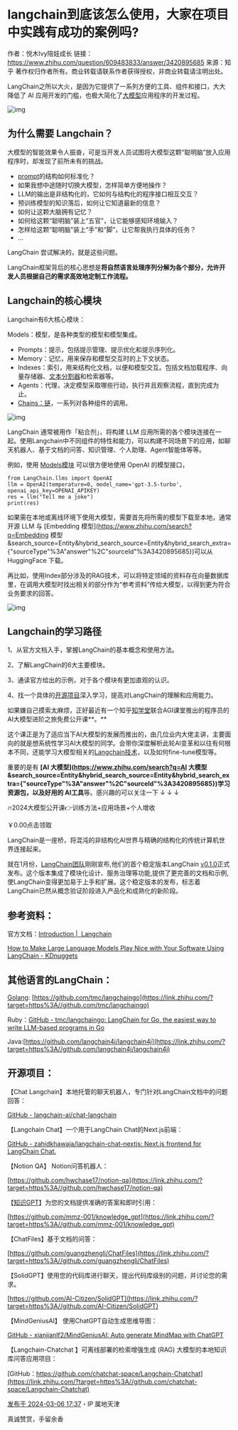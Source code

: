 # langchain到底该怎么使用，大家在项目中实践有成功的案例吗?



作者：悦木Ivy陪娃成长
链接：https://www.zhihu.com/question/609483833/answer/3420895685
来源：知乎
著作权归作者所有。商业转载请联系作者获得授权，非商业转载请注明出处。



LangChain之所以大火，是因为它提供了一系列方便的工具、组件和接口，大大降低了 AI 应用开发的门槛，也极大简化了[大模型](https://www.zhihu.com/search?q=大模型&search_source=Entity&hybrid_search_source=Entity&hybrid_search_extra={"sourceType"%3A"answer"%2C"sourceId"%3A3420895685})应用程序的开发过程。



![img](./assets/v2-83e8ef85fef2174eab48488f863cb49e_1440w.webp)

## 为什么需要 Langchain？



大模型的智能效果令人振奋，可是当开发人员试图将大模型这颗“聪明脑”放入应用程序时，却发现了前所未有的挑战。

- [prompt](https://www.zhihu.com/search?q=prompt&search_source=Entity&hybrid_search_source=Entity&hybrid_search_extra={"sourceType"%3A"answer"%2C"sourceId"%3A3420895685})的结构如何标准化？ 
- 如果我想中途随时切换大模型，怎样简单方便地操作？
- LLM的输出是非结构化的，它如何与结构化的程序接口相互交互？
- 预训练模型的知识落后，如何让它知道最新的信息？
- 如何让这颗大脑拥有记忆？
- 如何给这颗“聪明脑”装上“五官”，让它能够感知环境输入？
- 怎样给这颗“聪明脑”装上“手”和“脚”，让它帮我执行具体的任务？
- ...



LangChain 尝试解决的，就是这些问题。



LangChain框架背后的核心思想是**将自然语言处理序列分解为各个部分，允许开发人员根据自己的需求高效地定制工作流程。** 



##  Langchain的核心模块

 Langchain有6大核心模块：

Models：模型，是各种类型的模型和模型集成。

- Prompts：提示，包括提示管理、提示优化和提示序列化。
- Memory：记忆，用来保存和模型交互时的上下文状态。
- Indexes：索引，用来结构化文档，以便和模型交互。包括文档加载程序、向量存储器、[文本分割器](https://www.zhihu.com/search?q=文本分割器&search_source=Entity&hybrid_search_source=Entity&hybrid_search_extra={"sourceType"%3A"answer"%2C"sourceId"%3A3420895685})和检索器等。
- Agents：代理，决定模型采取哪些行动，执行并且观察流程，直到完成为止。
- [Chains：链](https://www.zhihu.com/search?q=Chains：链&search_source=Entity&hybrid_search_source=Entity&hybrid_search_extra={"sourceType"%3A"answer"%2C"sourceId"%3A3420895685})，一系列对各种组件的调用。



![img](./assets/v2-7e025c199f748bc8eed1635194284b96_1440w.webp)



LangChain 通常被用作「粘合剂」，将构建 LLM 应用所需的各个模块连接在一起。使用Langchain中不同组件的特性和能力，可以构建不同场景下的应用，如聊天机器人、基于文档的问答、知识管理、个人助理、Agent智能体等等。



例如，使用 [Models模块](https://www.zhihu.com/search?q=Models模块&search_source=Entity&hybrid_search_source=Entity&hybrid_search_extra={"sourceType"%3A"answer"%2C"sourceId"%3A3420895685}) 可以很方便地使用 OpenAI 的模型接口，



```text
from LangChain.llms import OpenAI 
llm = OpenAI(temperature=0, model_name='gpt-3.5-turbo', openai_api_key=OPENAI_APIKEY) 
res = llm("Tell me a joke") 
print(res)
```



如果需在本地或离线环境下使用大模型，需要首先将所需的模型下载至本地，通常开源 LLM 与 [Embedding 模型](https://www.zhihu.com/search?q=Embedding 模型&search_source=Entity&hybrid_search_source=Entity&hybrid_search_extra={"sourceType"%3A"answer"%2C"sourceId"%3A3420895685})可以从 HuggingFace 下载。



再比如，使用Index部分涉及的RAG技术，可以将特定领域的资料存在向量数据库里，在调用大模型时找出相关的部分作为“参考资料”传给大模型，以得到更为符合业务要求的回答。



![img](./assets/v2-7f13d9ce34b3b523c3f547618a591a07_1440w.webp)

## Langchain的学习路径

1、从官方文档入手，掌握LangChain的基本概念和使用方法。

2、了解LangChain的6大主要模块。

3、通读官方给出的示例，对于各个模块有更加直观的认识。

4、找一个具体的[开源项目](https://www.zhihu.com/search?q=开源项目&search_source=Entity&hybrid_search_source=Entity&hybrid_search_extra={"sourceType"%3A"answer"%2C"sourceId"%3A3420895685})深入学习，提高对LangChain的理解和应用能力。



如果嫌自己摸索太麻烦，正好最近有一个知乎[知学堂](https://www.zhihu.com/search?q=知学堂&search_source=Entity&hybrid_search_source=Entity&hybrid_search_extra={"sourceType"%3A"answer"%2C"sourceId"%3A3420895685})联合AGI课堂推出的程序员的AI大模型进阶之旅免费公开课**。**



这个课正是为了适应当下AI大模型的发展而推出的，由几位业内大佬主讲，主要面向的就是想系统性学习AI大模型的同学。会带你深度解析此轮AI变革和以往有何根本不同，还能学习大模型相关的[Langchain技术](https://www.zhihu.com/search?q=Langchain技术&search_source=Entity&hybrid_search_source=Entity&hybrid_search_extra={"sourceType"%3A"answer"%2C"sourceId"%3A3420895685})，以及如何fine-tune模型等。



重要的是有 **[AI 大模型](https://www.zhihu.com/search?q=AI 大模型&search_source=Entity&hybrid_search_source=Entity&hybrid_search_extra={"sourceType"%3A"answer"%2C"sourceId"%3A3420895685})学习资源包，以及好用的 AI工具**等。感兴趣的可以关注一下 ↓ ↓ ↓



🔥2024大模型公开课👉训练方法+应用场景+个人增收

￥0.00点击领取



LangChain是一座桥，将混沌的非结构化AI世界与精确的结构化的传统计算机世界连接起来。



就在1月份，[LangChain团队](https://www.zhihu.com/search?q=LangChain团队&search_source=Entity&hybrid_search_source=Entity&hybrid_search_extra={"sourceType"%3A"answer"%2C"sourceId"%3A3420895685})刚刚宣布,他们的首个稳定版本LangChain [v0.1.0](https://www.zhihu.com/search?q=v0.1.0&search_source=Entity&hybrid_search_source=Entity&hybrid_search_extra={"sourceType"%3A"answer"%2C"sourceId"%3A3420895685})正式发布。这个版本集成了模块化设计、服务治理等功能,提供了更完善的文档和示例,使LangChain变得更加易于上手和扩展。这个稳定版本的发布，标志着LangChain已然从概念验证阶段进入产品化和成熟化的新阶段。



## 参考资料：

官方文档：[Introduction |  ️  Langchain](https://link.zhihu.com/?target=https%3A//python.langchain.com/docs/get_started/introduction)

[How to Make Large Language Models Play Nice with Your Software Using LangChain - KDnuggets](https://link.zhihu.com/?target=https%3A//www.kdnuggets.com/how-to-make-large-language-models-play-nice-with-your-software-using-langchain)



## **其他语言的LangChain：**

[Golang](https://www.zhihu.com/search?q=Golang&search_source=Entity&hybrid_search_source=Entity&hybrid_search_extra={"sourceType"%3A"answer"%2C"sourceId"%3A3420895685}): [https://github.com/tmc/langchaingo](https://link.zhihu.com/?target=https%3A//github.com/tmc/langchaingo)

Ruby：[GitHub - tmc/langchaingo: LangChain for Go, the easiest way to write LLM-based programs in Go](https://link.zhihu.com/?target=https%3A//github.com/tmc/langchaingo)

Java:[https://github.com/langchain4j/langchain4j](https://link.zhihu.com/?target=https%3A//github.com/langchain4j/langchain4j)



## **开源项目：**

【Chat Langchain】本地托管的聊天机器人，专门针对LangChain文档中的问题回答：

[GitHub - langchain-ai/chat-langchain](https://link.zhihu.com/?target=https%3A//github.com/langchain-ai/chat-langchain)



【Langchain Chat】一个用于LangChain Chat的Next.js前端：

[GitHub - zahidkhawaja/langchain-chat-nextjs: Next.js frontend for LangChain Chat.](https://link.zhihu.com/?target=https%3A//github.com/zahidkhawaja/langchain-chat-nextjs)



【Notion QA】 Notion问答机器人：

[https://github.com/hwchase17/notion-qa](https://link.zhihu.com/?target=https%3A//github.com/hwchase17/notion-qa)



【[知识GPT](https://www.zhihu.com/search?q=知识GPT&search_source=Entity&hybrid_search_source=Entity&hybrid_search_extra={"sourceType"%3A"answer"%2C"sourceId"%3A3420895685})】为您的文档提供准确的答案和即时引用：

[https://github.com/mmz-001/knowledge_gpt](https://link.zhihu.com/?target=https%3A//github.com/mmz-001/knowledge_gpt)



【ChatFiles】基于文档的问答：

[https://github.com/guangzhengli/ChatFiles](https://link.zhihu.com/?target=https%3A//github.com/guangzhengli/ChatFiles)



【SolidGPT】使用您的代码库进行聊天，提出代码库级别的问题，并讨论您的需求。

[https://github.com/AI-Citizen/SolidGPT](https://link.zhihu.com/?target=https%3A//github.com/AI-Citizen/SolidGPT)



【MindGeniusAI】 使用ChatGPT自动生成思维导图：

[GitHub - xianjianlf2/MindGeniusAI: Auto generate MindMap with ChatGPT](https://link.zhihu.com/?target=https%3A//github.com/xianjianlf2/MindGeniusAI)



【Langchain-Chatchat 】可离线部署的检索增强生成 (RAG) 大模型的本地知识库问答应用项目：

[GitHub：https://github.com/chatchat-space/Langchain-Chatchat](https://link.zhihu.com/?target=https%3A//github.com/chatchat-space/Langchain-Chatchat)

[发布于 2024-03-06 17:37](http://www.zhihu.com/question/609483833/answer/3420895685)・IP 属地天津

真诚赞赏，手留余香